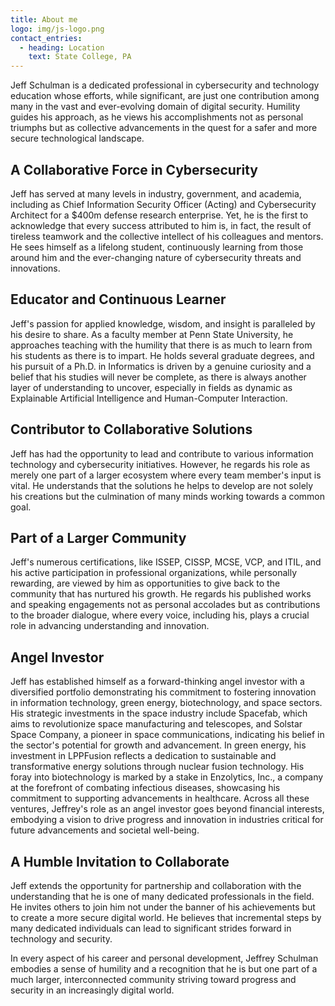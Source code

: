 ```yaml
---
title: About me
logo: img/js-logo.png
contact_entries:
  - heading: Location
    text: State College, PA
---
```

Jeff Schulman is a dedicated professional in cybersecurity and technology education whose efforts, while significant, are just one contribution among many in the vast and ever-evolving domain of digital security. Humility guides his approach, as he views his accomplishments not as personal triumphs but as collective advancements in the quest for a safer and more secure technological landscape.


## A Collaborative Force in Cybersecurity

Jeff has served at many levels in industry, government, and academia, including as Chief Information Security Officer (Acting) and Cybersecurity Architect for a $400m defense research enterprise. Yet, he is the first to acknowledge that every success attributed to him is, in fact, the result of tireless teamwork and the collective intellect of his colleagues and mentors. He sees himself as a lifelong student, continuously learning from those around him and the ever-changing nature of cybersecurity threats and innovations.


## Educator and Continuous Learner

Jeff's passion for applied knowledge, wisdom, and insight is paralleled by his desire to share. As a faculty member at Penn State University, he approaches teaching with the humility that there is as much to learn from his students as there is to impart. He holds several graduate degrees, and his pursuit of a Ph.D. in Informatics is driven by a genuine curiosity and a belief that his studies will never be complete, as there is always another layer of understanding to uncover, especially in fields as dynamic as Explainable Artificial Intelligence and Human-Computer Interaction.


## Contributor to Collaborative Solutions

Jeff has had the opportunity to lead and contribute to various information technology and cybersecurity initiatives. However, he regards his role as merely one part of a larger ecosystem where every team member's input is vital. He understands that the solutions he helps to develop are not solely his creations but the culmination of many minds working towards a common goal.

## Part of a Larger Community

Jeff's numerous certifications, like ISSEP, CISSP, MCSE, VCP, and ITIL, and his active participation in professional organizations, while personally rewarding, are viewed by him as opportunities to give back to the community that has nurtured his growth. He regards his published works and speaking engagements not as personal accolades but as contributions to the broader dialogue, where every voice, including his, plays a crucial role in advancing understanding and innovation.

## Angel Investor

Jeff has established himself as a forward-thinking angel investor with a diversified portfolio demonstrating his commitment to fostering innovation in information technology, green energy, biotechnology, and space sectors. His strategic investments in the space industry include Spacefab, which aims to revolutionize space manufacturing and telescopes, and Solstar Space Company, a pioneer in space communications, indicating his belief in the sector's potential for growth and advancement. In green energy, his investment in LPPFusion reflects a dedication to sustainable and transformative energy solutions through nuclear fusion technology. His foray into biotechnology is marked by a stake in Enzolytics, Inc., a company at the forefront of combating infectious diseases, showcasing his commitment to supporting advancements in healthcare. Across all these ventures, Jeffrey's role as an angel investor goes beyond financial interests, embodying a vision to drive progress and innovation in industries critical for future advancements and societal well-being.

## A Humble Invitation to Collaborate

Jeff extends the opportunity for partnership and collaboration with the understanding that he is one of many dedicated professionals in the field. He invites others to join him not under the banner of his achievements but to create a more secure digital world. He believes that incremental steps by many dedicated individuals can lead to significant strides forward in technology and security.

In every aspect of his career and personal development, Jeffrey Schulman embodies a sense of humility and a recognition that he is but one part of a much larger, interconnected community striving toward progress and security in an increasingly digital world.